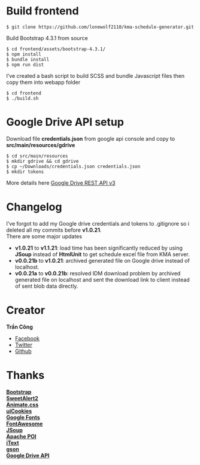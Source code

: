 <h1 id="build-frontend">Build frontend</h1>
<pre><code>$ git clone https://github.com/lonewolf2110/kma-schedule-generator.git
</code></pre>
<p>Build Bootstrap 4.3.1 from source</p>
<pre><code>$ cd frontend/assets/bootstrap-4.3.1/
$ npm install
$ bundle install
$ npm run dist
</code></pre>
<p>I’ve created a bash script to build SCSS and bundle Javascript files then copy them into webapp folder</p>
<pre><code>$ cd frontend
$ ./build.sh
</code></pre>
<h1 id="google-drive-api-setup">Google Drive API setup</h1>
<p>Download file <strong>credentials.json</strong> from google api console and copy to <strong>src/main/resources/gdrive</strong></p>
<pre><code>$ cd src/main/resources
$ mkdir gdrive &amp;&amp; cd gdrive
$ cp ~/Downloads/credentials.json credentials.json
$ mkdir tokens
</code></pre>
<p>More details here <a href="https://developers.google.com/drive/api/v3/about-sdk">Google Drive REST API v3</a></p>
<h1 id="changelog">Changelog</h1>
<p>I’ve forgot to add my Google drive credentials and tokens to .gitignore so i deleted all my commits before <strong>v1.0.21</strong>.<br>
There are some major updates</p>
<ul>
<li><strong>v1.0.21</strong> to <strong>v1.1.21</strong>: load time has been significantly reduced by using <strong>JSoup</strong> instead of <strong>HtmlUnit</strong> to get schedule excel file from KMA server.</li>
<li><strong>v0.0.21b</strong> to <strong>v1.0.21</strong>: archived generated file on Google drive instead of localhost.</li>
<li><strong>v0.0.21a</strong> to <strong>v0.0.21b</strong>: resolved IDM download problem by archived generated file on localhost and sent the download link to client instead of sent blob data directly.</li>
</ul>
<h1 id="creator">Creator</h1>
<p><strong>Trần Công</strong></p>
<ul>
<li><a href="https://facebook.com/nopain.2110" target="_blank">Facebook</a></li>
<li><a href="https://twitter.com/nopain2110" target="_blank">Twitter</a></li>
<li><a href="https://github.com/nopain2110" target="_blank">Github</a></li>
</ul>
<h1 id="thanks">Thanks</h1>
<p><strong><a href="http://getbootstrap.com/" target="_blank">Bootstrap</a></strong><br>
<strong><a href="https://sweetalert2.github.io/" target="_blank">SweetAlert2</a></strong><br>
<strong><a href="https://daneden.github.io/animate.css/" target="_blank">Animate.css</a></strong><br>
<strong><a href="https://uicookies.com/" target="_blank">uiCookies</a></strong><br>
<strong><a href="https://www.google.com/fonts/" target="_blank">Google Fonts</a></strong><br>
<strong><a href="https://fontawesome.com/" target="_blank">FontAwesome</a></strong><br>
<strong><a href="https://jsoup.org/" target="_blank">JSoup</a></strong><br>
<strong><a href="https://poi.apache.org/" target="_blank">Apache POI</a></strong><br>
<strong><a href="https://itextpdf.com/en" target="_blank">iText</a></strong><br>
<strong><a href="https://github.com/google/gson" target="_blank">gson</a></strong><br>
<strong><a href="https://developers.google.com/drive/" target="_blank">Google Drive API</a></strong></p>